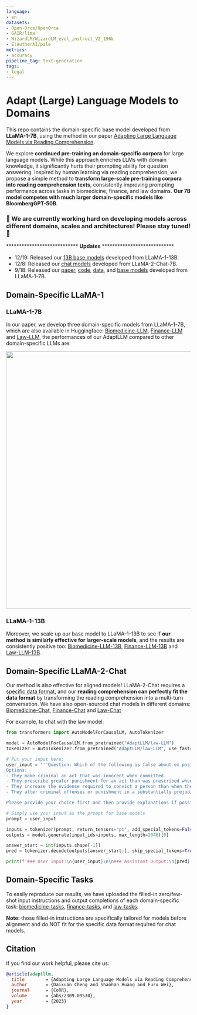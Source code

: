 ```yaml
---
language:
- en
datasets:
- Open-Orca/OpenOrca
- GAIR/lima
- WizardLM/WizardLM_evol_instruct_V2_196k
- EleutherAI/pile
metrics:
- accuracy
pipeline_tag: text-generation
tags:
- legal
---
```


# Adapt (Large) Language Models to Domains
This repo contains the domain-specific base model developed from **LLaMA-1-7B**, using the method in our paper [Adapting Large Language Models via Reading Comprehension](https://huggingface.co/papers/2309.09530).

We explore **continued pre-training on domain-specific corpora** for large language models. While this approach enriches LLMs with domain knowledge, it significantly hurts their prompting ability for question answering. Inspired by human learning via reading comprehension, we propose a simple method to **transform large-scale pre-training corpora into reading comprehension texts**, consistently improving prompting performance across tasks in biomedicine, finance, and law domains. **Our 7B model competes with much larger domain-specific models like BloombergGPT-50B**. 

### 🤗 We are currently working hard on developing models across different domains, scales and architectures! Please stay tuned! 🤗

**************************** **Updates** ****************************
* 12/19: Released our [13B base models](https://huggingface.co/AdaptLLM/law-LLM-13B) developed from LLaMA-1-13B.
* 12/8: Released our [chat models](https://huggingface.co/AdaptLLM/law-chat) developed from LLaMA-2-Chat-7B.
* 9/18: Released our [paper](https://huggingface.co/papers/2309.09530), [code](https://github.com/microsoft/LMOps), [data](https://huggingface.co/datasets/AdaptLLM/law-tasks), and [base models](https://huggingface.co/AdaptLLM/law-LLM) developed from LLaMA-1-7B.

## Domain-Specific LLaMA-1
### LLaMA-1-7B
In our paper, we develop three domain-specific models from LLaMA-1-7B, which are also available in Huggingface: [Biomedicine-LLM](https://huggingface.co/AdaptLLM/medicine-LLM), [Finance-LLM](https://huggingface.co/AdaptLLM/finance-LLM) and [Law-LLM](https://huggingface.co/AdaptLLM/law-LLM), the performances of our AdaptLLM compared to other domain-specific LLMs are:

<p align='center'>
    <img src="https://cdn-uploads.huggingface.co/production/uploads/650801ced5578ef7e20b33d4/6efPwitFgy-pLTzvccdcP.png" width="700">
</p>

### LLaMA-1-13B
Moreover, we scale up our base model to LLaMA-1-13B to see if **our method is similarly effective for larger-scale models**, and the results are consistently positive too: [Biomedicine-LLM-13B](https://huggingface.co/AdaptLLM/medicine-LLM-13B), [Finance-LLM-13B](https://huggingface.co/AdaptLLM/finance-LLM-13B) and [Law-LLM-13B](https://huggingface.co/AdaptLLM/law-LLM-13B).

## Domain-Specific LLaMA-2-Chat
Our method is also effective for aligned models! LLaMA-2-Chat requires a [specific data format](https://huggingface.co/blog/llama2#how-to-prompt-llama-2), and our **reading comprehension can perfectly fit the data format** by transforming the reading comprehension into a multi-turn conversation. We have also open-sourced chat models in different domains: [Biomedicine-Chat](https://huggingface.co/AdaptLLM/medicine-chat), [Finance-Chat](https://huggingface.co/AdaptLLM/finance-chat) and [Law-Chat](https://huggingface.co/AdaptLLM/law-chat)

For example, to chat with the law model:
```python
from transformers import AutoModelForCausalLM, AutoTokenizer

model = AutoModelForCausalLM.from_pretrained("AdaptLLM/law-LLM")
tokenizer = AutoTokenizer.from_pretrained("AdaptLLM/law-LLM", use_fast=False)

# Put your input here:
user_input = '''Question: Which of the following is false about ex post facto laws?
Options:
- They make criminal an act that was innocent when committed.
- They prescribe greater punishment for an act than was prescribed when it was done.
- They increase the evidence required to convict a person than when the act was done.
- They alter criminal offenses or punishment in a substantially prejudicial manner for the purpose of punishing a person for some past activity.

Please provide your choice first and then provide explanations if possible.'''

# Simply use your input as the prompt for base models
prompt = user_input

inputs = tokenizer(prompt, return_tensors="pt", add_special_tokens=False).input_ids.to(model.device)
outputs = model.generate(input_ids=inputs, max_length=2048)[0]

answer_start = int(inputs.shape[-1])
pred = tokenizer.decode(outputs[answer_start:], skip_special_tokens=True)

print(f'### User Input:\n{user_input}\n\n### Assistant Output:\n{pred}')
```

## Domain-Specific Tasks
To easily reproduce our results, we have uploaded the filled-in zero/few-shot input instructions and output completions of each domain-specific task: [biomedicine-tasks](https://huggingface.co/datasets/AdaptLLM/medicine-tasks), [finance-tasks](https://huggingface.co/datasets/AdaptLLM/finance-tasks), and [law-tasks](https://huggingface.co/datasets/AdaptLLM/law-tasks).

**Note:** those filled-in instructions are specifically tailored for models before alignment and do NOT fit for the specific data format required for chat models.

## Citation
If you find our work helpful, please cite us:
```bibtex
@article{adaptllm,
  title        = {Adapting Large Language Models via Reading Comprehension},
  author       = {Daixuan Cheng and Shaohan Huang and Furu Wei},
  journal      = {CoRR},
  volume       = {abs/2309.09530},
  year         = {2023}
}
```